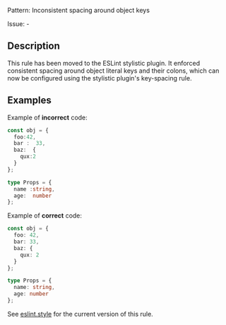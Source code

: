 Pattern: Inconsistent spacing around object keys

Issue: -

## Description

This rule has been moved to the ESLint stylistic plugin. It enforced consistent spacing around object literal keys and their colons, which can now be configured using the stylistic plugin's key-spacing rule.

## Examples

Example of **incorrect** code:
```ts
const obj = {
  foo:42,
  bar :  33,
  baz:  {
    qux:2
  }
};

type Props = {
  name :string,
  age:  number
};
```

Example of **correct** code:
```ts
const obj = {
  foo: 42,
  bar: 33,
  baz: {
    qux: 2
  }
};

type Props = {
  name: string,
  age: number
};
```

See [eslint.style](https://eslint.style) for the current version of this rule.